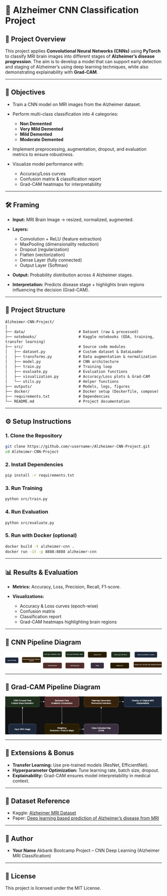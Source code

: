 # 🧠 Alzheimer CNN Classification Project

## 📌 Project Overview

This project applies **Convolutional Neural Networks (CNNs)** using **PyTorch** to classify MRI brain images into different stages of **Alzheimer’s disease progression**. The aim is to develop a model that can support early detection and staging of Alzheimer’s using deep learning techniques, while also demonstrating explainability with **Grad-CAM**.

---

## 🎯 Objectives

* Train a CNN model on MRI images from the Alzheimer dataset.
* Perform multi-class classification into 4 categories:

  * **Non Demented**
  * **Very Mild Demented**
  * **Mild Demented**
  * **Moderate Demented**
* Implement preprocessing, augmentation, dropout, and evaluation metrics to ensure robustness.
* Visualize model performance with:

  * Accuracy/Loss curves
  * Confusion matrix & classification report
  * Grad-CAM heatmaps for interpretability

---

## 🛠️ Framing

* **Input:** MRI Brain Image → resized, normalized, augmented.
* **Layers:**

  * Convolution + ReLU (feature extraction)
  * MaxPooling (dimensionality reduction)
  * Dropout (regularization)
  * Flatten (vectorization)
  * Dense Layer (fully connected)
  * Output Layer (Softmax)
* **Output:** Probability distribution across 4 Alzheimer stages.
* **Interpretation:** Predicts disease stage + highlights brain regions influencing the decision (Grad-CAM).

---

## 📂 Project Structure

```
Alzheimer-CNN-Project/
│
├── data/                        # Dataset (raw & processed)
├── notebooks/                   # Kaggle notebooks (EDA, training, transfer learning)
├── src/                         # Source code modules
│   ├── dataset.py               # Custom dataset & DataLoader
│   ├── transforms.py            # Data augmentation & normalization
│   ├── model.py                 # CNN architecture
│   ├── train.py                 # Training loop
│   ├── evaluate.py              # Evaluation functions
│   ├── visualization.py         # Accuracy/Loss plots & Grad-CAM
│   └── utils.py                 # Helper functions
├── outputs/                     # Models, logs, figures
├── docker/                      # Docker setup (Dockerfile, compose)
├── requirements.txt             # Dependencies
└── README.md                    # Project documentation
```

---

## ⚙️ Setup Instructions

### 1. Clone the Repository

```bash
git clone https://github.com/<username>/Alzheimer-CNN-Project.git
cd Alzheimer-CNN-Project
```

### 2. Install Dependencies

```bash
pip install -r requirements.txt
```

### 3. Run Training

```bash
python src/train.py
```

### 4. Run Evaluation

```bash
python src/evaluate.py
```

### 5. Run with Docker (optional)

```bash
docker build -t alzheimer-cnn .
docker run -it -p 8888:8888 alzheimer-cnn
```

---

## 📊 Results & Evaluation

* **Metrics:** Accuracy, Loss, Precision, Recall, F1-score.
* **Visualizations:**

  * Accuracy & Loss curves (epoch-wise)
  * Confusion matrix
  * Classification report
  * Grad-CAM heatmaps highlighting brain regions

---

## 🔎 CNN Pipeline Diagram
![alt text](<Alzheimer classification diagram.drawio.png>)

---

## 🔎 Grad-CAM Pipeline Diagram
![alt text](<Grad-CAM Pipeline.drawio.png>)

---

## 🚀 Extensions & Bonus

* **Transfer Learning:** Use pre-trained models (ResNet, EfficientNet).
* **Hyperparameter Optimization:** Tune learning rate, batch size, dropout.
* **Explainability:** Grad-CAM ensures model interpretability in medical context.

---

## 📎 Dataset Reference

* Kaggle: [Alzheimer MRI Dataset](https://www.kaggle.com/yasserhessein/dataset-alzheimer)
* Paper: [Deep learning based prediction of Alzheimer’s disease from MRI](https://www.researchgate.net/publication/348486602_Deep_learning_based_prediction_of_Alzheimer's_disease_from_magnetic_resonance_images)

---

## 👤 Author

* **Your Name**
  Akbank Bootcamp Project – CNN Deep Learning (Alzheimer MRI Classification)

---

## 📜 License

This project is licensed under the MIT License.
